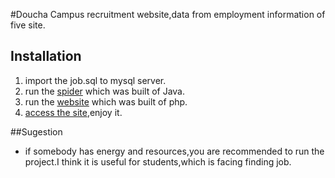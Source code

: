 #Doucha
Campus recruitment website,data from employment information of five site.

## Installation
1. import the job.sql to mysql server.
2. run the [spider](https://github.com/gglinux/doucha/blob/master/spider/README.md) which was built of Java.
3. run the [website](https://github.com/gglinux/doucha/blob/master/php/README.md) which was built of php.
4. [access the site](http://www.gglinux.com),enjoy it. 

##Sugestion
*   if somebody has energy and resources,you are recommended to run the project.I think it is useful for students,which is facing finding job.
